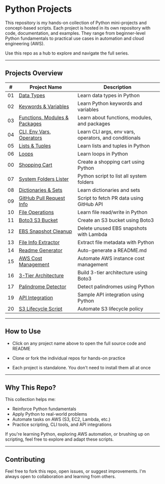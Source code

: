 # Python Projects

This repository is my hands-on collection of Python mini-projects and concept-based scripts. Each project is hosted in its own repository with code, documentation, and examples. They range from beginner-level Python fundamentals to practical use cases in automation and cloud engineering (AWS).

Use this repo as a hub to explore and navigate the full series.

---

## Projects Overview

| #  | Project Name | Description |
|----|--------------|-------------|
| 01 | [Data Types](https://github.com/djcloudking/01-data-types) | Learn data types in Python |
| 02 | [Keywords & Variables](https://github.com/djcloudking/02-keywords-variables) | Learn Python keywords and variables |
| 03 | [Functions, Modules & Packages](https://github.com/djcloudking/03-functions-modules-packages) | Learn about functions, modules, and packages |
| 04 | [CLI, Env Vars, Operators](https://github.com/djcloudking/04-cli-envvars-operators) | Learn CLI args, env vars, operators, and conditionals |
| 05 | [Lists & Tuples](https://github.com/djcloudking/05-lists-tuples) | Learn lists and tuples in Python |
| 06 | [Loops](https://github.com/djcloudking/06-loops) | Learn loops in Python |
| 00 | [Shopping Cart](https://github.com/djcloudking/00-python-mini-shopping-cart) | Create a shopping cart using Python |
| 07 | [System Folders Lister](https://github.com/djcloudking/07-system-folder-lister) | Python script to list all system folders |
| 08 | [Dictionaries & Sets](https://github.com/djcloudking/08-dictionaries-sets) | Learn dictionaries and sets |
| 09 | [GitHub Pull Request Info](https://github.com/djcloudking/09-pull-request-info) | Script to fetch PR data using GitHub API |
| 10 | [File Operations](https://github.com/djcloudking/10-file-operations) | Learn file read/write in Python |
| 11 | [Boto3 S3 Bucket](https://github.com/djcloudking/11-boto3-s3-bucket) | Create an S3 bucket using Boto3 |
| 12 | [EBS Snapshot Cleanup](https://github.com/djcloudking/12-ebs-snapshot-cleanup) | Delete unused EBS snapshots with Lambda |
| 13 | [File Info Extractor](https://github.com/djcloudking/13-file-info-extractor) | Extract file metadata with Python |
| 14 | [Readme Generator](https://github.com/djcloudking/14-readme-generator) | Auto-generate a README.md |
| 15 | [AWS Cost Management](https://github.com/djcloudking/15-aws-cost-manager) | Automate AWS instance cost management |
| 16 | [3-Tier Architecture](https://github.com/djcloudking/16-aws-3tier-architecture) | Build 3-tier architecture using Boto3 |
| 17 | [Palindrome Detector](https://github.com/djcloudking/17-palindrome-detector) | Detect palindromes using Python |
| 19 | [API Integration](https://github.com/djcloudking/19-api-integration) | Sample API integration using Python |
| 20 | [S3 Lifecycle Script](https://github.com/djcloudking/20-s3-lifecycle-script) | Automate S3 lifecycle policy |

---

## How to Use

- Click on any project name above to open the full source code and README
  
- Clone or fork the individual repos for hands-on practice
  
- Each project is standalone. You don't need to install them all at once

---

## Why This Repo?

This collection helps me:

* Reinforce Python fundamentals
* Apply Python to real-world problems
* Automate tasks on AWS (S3, EC2, Lambda, etc.)
* Practice scripting, CLI tools, and API integrations

If you're learning Python, exploring AWS automation, or brushing up on scripting, feel free to explore and adapt these scripts.

---

## Contributing

Feel free to fork this repo, open issues, or suggest improvements. I'm always open to collaboration and learning from others.
